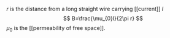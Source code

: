 $r$ is the distance from a long straight wire carrying [[current]] $I$
$$
B=\frac{\mu_{0}I}{2\pi r}
$$
$\mu_{0}$ is the [[permeability of free space]]. 